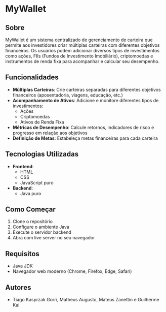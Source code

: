 # MyWallet

## Sobre

MyWallet é um sistema centralizado de gerenciamento de carteira que permite aos investidores criar múltiplas carteiras com diferentes objetivos financeiros. Os usuários podem adicionar diversos tipos de investimentos como ações, FIIs (Fundos de Investimento Imobiliário), criptomoedas e instrumentos de renda fixa para acompanhar e calcular seu desempenho.

## Funcionalidades

- **Múltiplas Carteiras**: Crie carteiras separadas para diferentes objetivos financeiros (aposentadoria, viagens, educação, etc.)
- **Acompanhamento de Ativos**: Adicione e monitore diferentes tipos de investimentos:
  - Ações
  - Criptomoedas
  - Ativos de Renda Fixa
- **Métricas de Desempenho**: Calcule retornos, indicadores de risco e progresso em relação aos objetivos
- **Definição de Metas**: Estabeleça metas financeiras para cada carteira

## Tecnologias Utilizadas

- **Frontend**:
  - HTML
  - CSS
  - JavaScript puro
- **Backend**:
  - Java puro

## Como Começar

1. Clone o repositório
2. Configure o ambiente Java
3. Execute o servidor backend
4. Abra com live server no seu navegador

## Requisitos

- Java JDK
- Navegador web moderno (Chrome, Firefox, Edge, Safari)

## Autores

- Tiago Kasprzak Gorri, Matheus Augusto, Mateus Zanettin e Guilherme Kai
